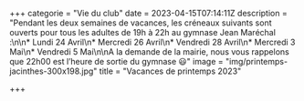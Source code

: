 +++
categorie = "Vie du club"
date = 2023-04-15T07:14:11Z
description = "Pendant les deux semaines de vacances, les créneaux suivants sont ouverts pour tous les adultes de 19h à 22h au gymnase Jean Maréchal :\n\n* Lundi 24 Avril\n* Mercredi 26 Avril\n* Vendredi 28 Avril\n* Mercredi 3 Mai\n* Vendredi 5 Mai\n\nA la demande de la mairie, nous vous rappelons que 22h00 est l’heure de sortie du gymnase 😃"
image = "img/printemps-jacinthes-300x198.jpg"
title = "Vacances de printemps 2023"

+++

